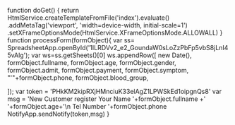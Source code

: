 function doGet() {
  return HtmlService.createTemplateFromFile('index').evaluate()
  .addMetaTag('viewport', 'width=device-width, initial-scale=1')
  .setXFrameOptionsMode(HtmlService.XFrameOptionsMode.ALLOWALL)
}
function processForm(formObject){
  var ss= SpreadsheetApp.openById('1ILRDVv2_e2_GoundaW0sLoZzPbFp5vbS8jLnI45vAlg');
  var ws=ss.getSheets()[0]
  ws.appendRow([
    new Date(),
    formObject.fullname,
    formObject.age,
    formObject.gender,
    formObject.admit,
    formObject.payment,
    formObject.symptom,
    "'"+formObject.phone,
    formObject.blood_group,
    

  ]);
  var token = 'PHkKM2kipRXjHMnciuK33elAgZ1LPWSkEd1oipgnQs8'
  var msg = 'New Customer register Your Name '+formObject.fullname +' '+formObject.age+'\n Tel Number '+formObject.phone
  NotifyApp.sendNotify(token,msg)
}
